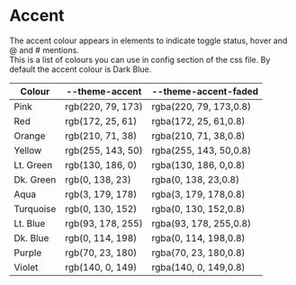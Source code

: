 # Accent
The accent colour appears in elements to indicate toggle status, hover and @ and # mentions.  
This is a list of colours you can use in config section of the css file. By default the accent colour is Dark Blue.

| Colour    | --theme-accent    | --theme-accent-faded      |
|-----------|-------------------|---------------------------|
| Pink      | rgb(220, 79, 173) | rgba(220, 79, 173,0.8)    |
| Red       | rgb(172, 25, 61)  | rgba(172, 25, 61,0.8)     |
| Orange    | rgb(210, 71, 38)  | rgba(210, 71, 38,0.8)     |
| Yellow    | rgb(255, 143, 50) | rgba(255, 143, 50,0.8)    |
| Lt. Green | rgb(130, 186, 0)  | rgba(130, 186, 0,0.8)     |
| Dk. Green | rgb(0, 138, 23)   | rgba(0, 138, 23,0.8)      |
| Aqua      | rgb(3, 179, 178)  | rgba(3, 179, 178,0.8)     |
| Turquoise | rgb(0, 130, 152)  | rgba(0, 130, 152,0.8)     |
| Lt. Blue  | rgb(93, 178, 255) | rgba(93, 178, 255,0.8)    |
| Dk. Blue  | rgb(0, 114, 198)  | rgba(0, 114, 198,0.8)     |
| Purple    | rgb(70, 23, 180)  | rgba(70, 23, 180,0.8)     |
| Violet    | rgb(140, 0, 149)  | rgba(140, 0, 149,0.8)     |